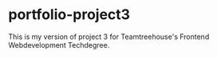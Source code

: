# portfolio-project3

This is my version of project 3 for Teamtreehouse's Frontend Webdevelopment Techdegree.
